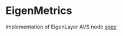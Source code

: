 # EigenMetrics

Implementation of EigenLayer AVS node [spec](https://docs.eigenlayer.xyz/category/metrics)
